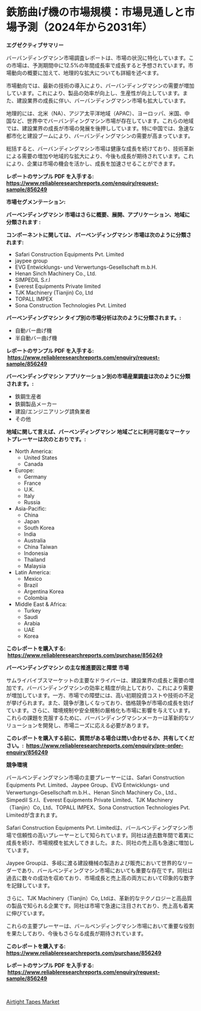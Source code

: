 <p><h1>鉄筋曲げ機の市場規模：市場見通しと市場予測（2024年から2031年）</h1></p><p><strong>エグゼクティブサマリー</strong></p>
<p><p>バーバンディングマシン市場調査レポートは、市場の状況に特化しています。この市場は、予測期間中に12.5%の年間成長率で成長すると予想されています。市場動向の概要に加えて、地理的な拡大についても詳細を述べます。</p><p>市場動向では、最新の技術の導入により、バーバンディングマシンの需要が増加しています。これにより、製品の効率が向上し、生産性が向上しています。また、建設業界の成長に伴い、バーバンディングマシン市場も拡大しています。</p><p>地理的には、北米（NA）、アジア太平洋地域（APAC）、ヨーロッパ、米国、中国など、世界中でバーバンディングマシン市場が存在しています。これらの地域では、建設業界の成長が市場の発展を後押ししています。特に中国では、急速な都市化と建設ブームにより、バーバンディングマシンの需要が高まっています。</p><p>総括すると、バーバンディングマシン市場は健康な成長を続けており、技術革新による需要の増加や地域的な拡大により、今後も成長が期待されています。これにより、企業は市場の機会を活かし、成長を加速させることができます。</p></p>
<p><strong>レポートのサンプル PDF を入手する: <a href="https://www.reliableresearchreports.com/enquiry/request-sample/856249">https://www.reliableresearchreports.com/enquiry/request-sample/856249</a></strong></p>
<p><strong>市場セグメンテーション:</strong></p>
<p><strong> バーベンディングマシン 市場はさらに概要、展開、アプリケーション、地域に分類されます :</strong></p>
<p><strong>コンポーネントに関しては、 バーベンディングマシン 市場は次のように分類されます: &nbsp;</strong></p>
<p><ul><li>Safari Construction Equipments Pvt. Limited</li><li>jaypee group</li><li>EVG Entwicklungs- und Verwertungs-Gesellschaft m.b.H.</li><li>Henan Sinch Machinery Co., Ltd.</li><li>SIMPEDIL S.r.l</li><li>Everest Equipments Private limited</li><li>TJK Machinery (Tianjin) Co, Ltd</li><li>TOPALL IMPEX</li><li>Sona Construction Technologies Pvt. Limited</li></ul></p>
<p><strong> バーベンディングマシン タイプ別の市場分析は次のように分類されます。:</strong></p>
<p><ul><li>自動バー曲げ機</li><li>半自動バー曲げ機</li></ul></p>
<p><strong>レポートのサンプル PDF を入手する: &nbsp;<a href="https://www.reliableresearchreports.com/enquiry/request-sample/856249">https://www.reliableresearchreports.com/enquiry/request-sample/856249</a></strong></p>
<p><strong> バーベンディングマシン アプリケーション別の市場産業調査は次のように分類されます。:</strong></p>
<p><ul><li>鉄鋼生産者</li><li>鉄鋼製品メーカー</li><li>建設/エンジニアリング請負業者</li><li>その他</li></ul></p>
<p><strong>地域に関して言えば、バーベンディングマシン 地域ごとに利用可能なマーケットプレーヤーは次のとおりです。:</strong></p>
<p><ul>
    <li>
        North America:
        <ul>
            <li>United States</li>
            <li>Canada</li>
        </ul>
    </li>
    <li>
        Europe:
        <ul>
            <li>Germany</li>
            <li>France</li>
            <li>U.K.</li>
            <li>Italy</li>
            <li>Russia</li>
        </ul>
    </li>
    <li>
        Asia-Pacific:
        <ul>
            <li>China</li>
            <li>Japan</li>
            <li>South Korea</li>
            <li>India</li>
            <li>Australia</li>
            <li>China Taiwan</li>
            <li>Indonesia</li>
            <li>Thailand</li>
            <li>Malaysia</li>
        </ul>
    </li>
    <li>
        Latin America:
        <ul>
            <li>Mexico</li>
            <li>Brazil</li>
            <li>Argentina Korea</li>
            <li>Colombia</li>
        </ul>
    </li>
    <li>
        Middle East & Africa:
        <ul>
            <li>Turkey</li>
            <li>Saudi</li>
            <li>Arabia</li>
            <li>UAE</li>
            <li>Korea</li>
        </ul>
    </li>
    </ul></p>
<p><strong>このレポートを購入する: &nbsp;<a href="https://www.reliableresearchreports.com/purchase/856249">https://www.reliableresearchreports.com/purchase/856249</a></strong></p>
<p><strong>バーベンディングマシン の主な推進要因と障壁 市場</strong></p>
<p><p>サムライバイブスマーケットの主要なドライバーは、建設業界の成長と需要の増加です。バーバンディングマシンの効率と精度が向上しており、これにより需要が増加しています。一方、市場での障壁には、高い初期投資コストや技術の不足が挙げられます。また、競争が激しくなっており、価格競争が市場の成長を妨げています。さらに、環境規制や安全規制の厳格化も市場に影響を与えています。これらの課題を克服するために、バーバンディングマシンメーカーは革新的なソリューションを開発し、市場ニーズに応える必要があります。</p></p>
<p><strong>このレポートを購入する前に、質問がある場合は問い合わせるか、共有してください。:&nbsp; <a href="https://www.reliableresearchreports.com/enquiry/pre-order-enquiry/856249">https://www.reliableresearchreports.com/enquiry/pre-order-enquiry/856249</a></strong></p>
<p><strong>競争環境</strong></p>
<p><p>バールベンディングマシン市場の主要プレーヤーには、Safari Construction Equipments Pvt. Limited、Jaypee Group、EVG Entwicklungs- und Verwertungs-Gesellschaft m.b.H.、Henan Sinch Machinery Co., Ltd.、Simpedil S.r.l、Everest Equipments Private Limited、TJK Machinery（Tianjin）Co, Ltd、TOPALL IMPEX、Sona Construction Technologies Pvt. Limitedが含まれます。</p><p>Safari Construction Equipments Pvt. Limitedは、バールベンディングマシン市場で信頼性の高いプレーヤーとして知られています。同社は過去数年間で着実に成長を続け、市場規模を拡大してきました。また、同社の売上高も急速に増加しています。</p><p>Jaypee Groupは、多岐に渡る建設機械の製造および販売において世界的なリーダーであり、バールベンディングマシン市場においても重要な存在です。同社は過去に数々の成功を収めており、市場成長と売上高の両方において印象的な数字を記録しています。</p><p>さらに、TJK Machinery（Tianjin）Co, Ltdは、革新的なテクノロジーと高品質の製品で知られる企業です。同社は市場で急速に注目されており、売上高も着実に伸びています。</p><p>これらの主要プレーヤーは、バールベンディングマシン市場において重要な役割を果たしており、今後もさらなる成長が期待されています。</p></p>
<p><strong>このレポートを購入する: &nbsp; <a href="https://www.reliableresearchreports.com/purchase/856249">https://www.reliableresearchreports.com/purchase/856249</a></strong></p>
<p><strong>レポートのサンプル PDF を入手する: &nbsp;<a href="https://www.reliableresearchreports.com/enquiry/request-sample/856249">https://www.reliableresearchreports.com/enquiry/request-sample/856249</a></strong><strong></strong></p>
<p>&nbsp;</p>
<p><p><a href="https://circular-yam-9b9.notion.site/Airtight-Tapes-Market-Size-Market-Trends-and-Growth-Outlook-forecasted-for-period-from-2024-to-203-b562818d70144b18aefbad7c874dd088">Airtight Tapes Market</a></p></p>